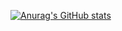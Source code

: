 [![Anurag's GitHub stats](https://github-readme-stats.vercel.app/api?username=LubnaAbidah)](https://github.com/LubnaAbidah/github-readme-stats)
